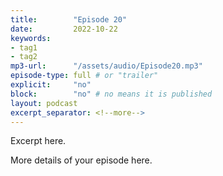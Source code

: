 ```yaml
---
title:        "Episode 20"
date:         2022-10-22 
keywords:
- tag1
- tag2
mp3-url:      "/assets/audio/Episode20.mp3"
episode-type: full # or "trailer"
explicit:     "no"
block:        "no" # no means it is published
layout: podcast
excerpt_separator: <!--more-->
---
```

Excerpt here.
<!--more-->

More details of your episode here.
